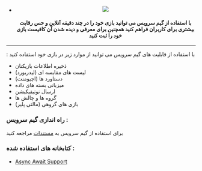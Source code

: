 - <p align="center">
  <img src="https://cdn.gamesservice.ir/public/github-unity-cover.jpg">





  <h4>
      <p align="center">
         <b> با استفاده از گیم سرویس می توانید بازی خود را در چند دقیقه آنلاین و حس رقابت بیشتری برای کاربران فراهم کنید
   همچنین برای معرفی و دیده شدن آن کافیست بازی خود را ثبت کنید </b>
      </p>
  </h4>
----



: با استفاده از قابلیت های گیم سرویس می توانید از موارد زیر در بازی خود استفاده کنید

- ذخیره اطلاعات بازیکنان
- (لیست های مقایسه ای  (لیدربورد
- (دستاورد ها (اچیومنت
- میزبانی بسته های داده
- ارسال نوتیفیکیشن
- گروه ها و چالش ها
- (بازی های گروهی (مالتی پلیر



### راه اندازی گیم سرویس :

برای استفاده از گیم سرویس به [مستندات](https://gamesservice.ir/docs) مراجعه کنید



### کتابخانه های استفاده شده :
- [Async Await Support](https://assetstore.unity.com/packages/tools/integration/async-await-support-101056)